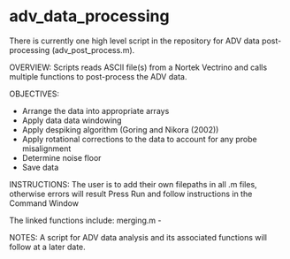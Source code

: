 # adv_data_processing

There is currently one high level script in the repository for ADV data post-processing (adv_post_process.m).

OVERVIEW:
Scripts reads ASCII file(s) from a Nortek Vectrino and calls multiple functions to post-process the ADV data.

OBJECTIVES:
- Arrange the data into appropriate arrays
- Apply data data windowing
- Apply despiking algorithm (Goring and Nikora (2002))
- Apply rotational corrections to the data to account for any probe misalignment
- Determine noise floor
- Save data

INSTRUCTIONS:
The user is to add their own filepaths in all .m files, otherwise errors will result
Press Run and follow instructions in the Command Window

The linked functions include:
merging.m - 


NOTES:
A script for ADV data analysis and its associated functions will follow at a later date.
